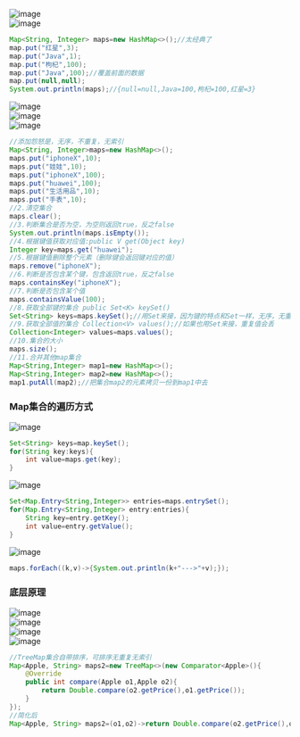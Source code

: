 ![image](https://user-images.githubusercontent.com/90488225/149587963-09d497a1-bba4-4bad-8018-631fb7e0b89c.png)  
![image](https://user-images.githubusercontent.com/90488225/149588172-abcc86bf-8cd5-44bb-8f16-0f89222dd8fc.png)  
```java
Map<String, Integer> maps=new HashMap<>();//太经典了
map.put("红星",3);
map.put("Java",1);
map.put("枸杞",100);
map.put("Java",100);//覆盖前面的数据
map.put(null,null);
System.out.println(maps);//{null=null,Java=100,枸杞=100,红星=3}
```
![image](https://user-images.githubusercontent.com/90488225/149589012-5454bb1e-eb74-4fc4-946d-a9a6ed75fa24.png)  
![image](https://user-images.githubusercontent.com/90488225/149589032-e5d28058-b59f-4029-b0a8-16d64e898a6f.png)  
![image](https://user-images.githubusercontent.com/90488225/149589083-595d172a-170f-4445-b9bb-6525a40a88d6.png)  
```java
//添加怨怒是，无序，不重复，无索引
Map<String, Integer>maps=new HashMap<>();
maps.put("iphoneX",10);
maps.put("娃娃",10);
maps.put("iphoneX",100);
maps.put("huawei",100);
maps.put("生活用品",10);
maps.put("手表",10);
//2.清空集合
maps.clear();
//3.判断集合是否为空，为空则返回true，反之false
System.out.println(maps.isEmpty());
//4.根据键值获取对应值:public V get(Object key)
Integer key=maps.get("huawei");
//5.根据键值删除整个元素（删除键会返回键对应的值）
maps.remove("iphoneX");
//6.判断是否包含某个键，包含返回true，反之false
maps.containsKey("iphoneX");
//7.判断是否包含某个值
maps.containsValue(100);
//8.获取全部键的集合 public Set<K> keySet()
Set<String> keys=maps.keySet();//用Set来接，因为键的特点和Set一样，无序，无重复，无索引
//9.获取全部值的集合 Collection<V> values();//如果也用Set来接，重复值会丢
Collection<Integer> values=maps.values();
//10.集合的大小
maps.size();
//11.合并其他map集合
Map<String,Integer> map1=new HashMap<>();
Map<String,Integer> map2=new HashMap<>();
map1.putAll(map2);//把集合map2的元素拷贝一份到map1中去
```
### Map集合的遍历方式
![image](https://user-images.githubusercontent.com/90488225/149592412-2f9f1749-e34c-4043-946d-49012c313093.png)  
```java
Set<String> keys=map.keySet();
for(String key:keys){
    int value=maps.get(key);
}
```
![image](https://user-images.githubusercontent.com/90488225/149592534-335f6053-3595-4c3a-8e66-9e574c7a1af0.png)  
```java
Set<Map.Entry<String,Integer>> entries=maps.entrySet();
for(Map.Entry<String,Integer> entry:entries){
    String key=entry.getKey();
    int value=entry.getValue();
}
```
![image](https://user-images.githubusercontent.com/90488225/149593378-20610a60-aa5f-4577-ac16-0941252ecf66.png)  
```java
maps.forEach((k,v)->{System.out.println(k+"--->"+v);});
```
### 底层原理
![image](https://user-images.githubusercontent.com/90488225/149594183-402e3b98-dee2-4587-aba6-2c133b79267f.png)  
![image](https://user-images.githubusercontent.com/90488225/149594632-1ee21ac2-c88c-4c00-a970-c05f37348fd3.png)  
![image](https://user-images.githubusercontent.com/90488225/149594679-154f1899-7033-4e6d-9c3b-8f3b96e61388.png)  
![image](https://user-images.githubusercontent.com/90488225/149594795-c23f8e45-a1b8-446a-bce3-2b7f1826dc56.png)  
```java
//TreeMap集合自带排序，可排序无重复无索引
Map<Apple, String> maps2=new TreeMap<>(new Comparator<Apple>(){
    @Override
    public int compare(Apple o1,Apple o2){
        return Double.compare(o2.getPrice(),o1.getPrice());
    }
});
//简化后
Map<Apple, String> maps2=(o1,o2)->return Double.compare(o2.getPrice(),o1.getPrice());







